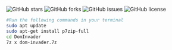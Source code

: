 
![GitHub stars](https://img.shields.io/github/stars/amins-m/Hunt)
![GitHub forks](https://img.shields.io/github/forks/amins-m/Hunt)
![GitHub issues](https://img.shields.io/github/issues/amins-m/Hunt)
![GitHub license](https://img.shields.io/github/license/amins-m/Hunt)


```sh
#Run the following commands in your terminal 
sudo apt update
sudo apt-get install p7zip-full
cd DomInvader
7z x dom-invader.7z 
```
